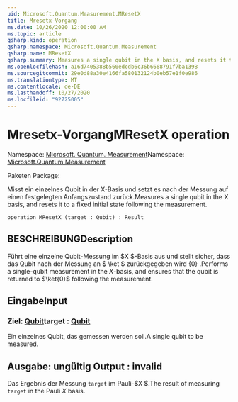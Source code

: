 ```yaml
---
uid: Microsoft.Quantum.Measurement.MResetX
title: Mresetx-Vorgang
ms.date: 10/26/2020 12:00:00 AM
ms.topic: article
qsharp.kind: operation
qsharp.namespace: Microsoft.Quantum.Measurement
qsharp.name: MResetX
qsharp.summary: Measures a single qubit in the X basis, and resets it to a fixed initial state following the measurement.
ms.openlocfilehash: a16d7405388b560edcdb6c36b6668791f7ba1398
ms.sourcegitcommit: 29e0d88a30e4166fa580132124b0eb57e1f0e986
ms.translationtype: MT
ms.contentlocale: de-DE
ms.lasthandoff: 10/27/2020
ms.locfileid: "92725005"
---
```

# <a name="mresetx-operation"></a><span data-ttu-id="6e6dc-102">Mresetx-Vorgang</span><span class="sxs-lookup"><span data-stu-id="6e6dc-102">MResetX operation</span></span>

<span data-ttu-id="6e6dc-103">Namespace: [Microsoft. Quantum. Measurement](xref:Microsoft.Quantum.Measurement)</span><span class="sxs-lookup"><span data-stu-id="6e6dc-103">Namespace: [Microsoft.Quantum.Measurement](xref:Microsoft.Quantum.Measurement)</span></span>

<span data-ttu-id="6e6dc-104">Paketen [](https://nuget.org/packages/)</span><span class="sxs-lookup"><span data-stu-id="6e6dc-104">Package: [](https://nuget.org/packages/)</span></span>


<span data-ttu-id="6e6dc-105">Misst ein einzelnes Qubit in der X-Basis und setzt es nach der Messung auf einen festgelegten Anfangszustand zurück.</span><span class="sxs-lookup"><span data-stu-id="6e6dc-105">Measures a single qubit in the X basis, and resets it to a fixed initial state following the measurement.</span></span>

```qsharp
operation MResetX (target : Qubit) : Result
```


## <a name="description"></a><span data-ttu-id="6e6dc-106">BESCHREIBUNG</span><span class="sxs-lookup"><span data-stu-id="6e6dc-106">Description</span></span>

<span data-ttu-id="6e6dc-107">Führt eine einzelne Qubit-Messung im $X $-Basis aus und stellt sicher, dass das Qubit nach der Messung an $ \ket $ zurückgegeben wird {0} .</span><span class="sxs-lookup"><span data-stu-id="6e6dc-107">Performs a single-qubit measurement in the $X$-basis, and ensures that the qubit is returned to $\ket{0}$ following the measurement.</span></span>

## <a name="input"></a><span data-ttu-id="6e6dc-108">Eingabe</span><span class="sxs-lookup"><span data-stu-id="6e6dc-108">Input</span></span>

### <a name="target--qubit"></a><span data-ttu-id="6e6dc-109">Ziel: [Qubit](xref:microsoft.quantum.lang-ref.qubit)</span><span class="sxs-lookup"><span data-stu-id="6e6dc-109">target : [Qubit](xref:microsoft.quantum.lang-ref.qubit)</span></span>

<span data-ttu-id="6e6dc-110">Ein einzelnes Qubit, das gemessen werden soll.</span><span class="sxs-lookup"><span data-stu-id="6e6dc-110">A single qubit to be measured.</span></span>



## <a name="output--__invalidresult__"></a><span data-ttu-id="6e6dc-111">Ausgabe: __ungültig <Result>__</span><span class="sxs-lookup"><span data-stu-id="6e6dc-111">Output : __invalid<Result>__</span></span>

<span data-ttu-id="6e6dc-112">Das Ergebnis der Messung `target` im Pauli-$X $.</span><span class="sxs-lookup"><span data-stu-id="6e6dc-112">The result of measuring `target` in the Pauli $X$ basis.</span></span>